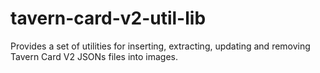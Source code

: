 # tavern-card-v2-util-lib
Provides a set of utilities for inserting, extracting, updating and removing Tavern Card V2 JSONs files into images.
